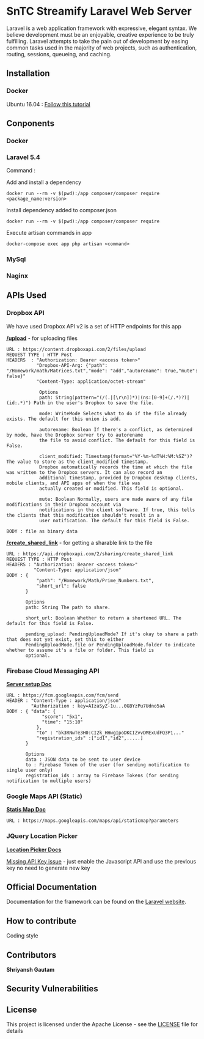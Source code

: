 # SnTC Streamify Laravel Web Server

Laravel is a web application framework with expressive, elegant syntax. We believe development must be an enjoyable, creative experience to be truly fulfilling. Laravel attempts to take the pain out of development by easing common tasks used in the majority of web projects, such as authentication, routing, sessions, queueing, and caching.

## Installation
### Docker

Ubuntu 16.04 : [Follow this tutorial](https://www.digitalocean.com/community/tutorials/how-to-install-and-use-docker-on-ubuntu-16-04)

## Conponents
### Docker
### Laravel 5.4

Command :

Add and install a dependency
```
docker run --rm -v $(pwd):/app composer/composer require <package_name:version>
```

Install dependency added to composer.json
```
docker run --rm -v $(pwd):/app composer/composer require
```

Execute artisan commands in app
```
docker-compose exec app php artisan <command>
```

### MySql
### Naginx

## APIs Used
### Dropbox API
We have used Dropbox API v2 is a set of HTTP endpoints for this app

**[/upload](https://www.dropbox.com/developers/documentation/http/documentation#files-upload)** - for uploading files

```
URL : https://content.dropboxapi.com/2/files/upload
REQUEST TYPE : HTTP Post
HEADERS  : "Authorization: Bearer <access token>"
           "Dropbox-API-Arg: {"path": "/Homework/math/Matrices.txt","mode": "add","autorename": true,"mute": false}"
           "Content-Type: application/octet-stream"

            Options
            path: String(pattern="(/(.|[\r\n])*)|(ns:[0-9]+(/.*)?)|(id:.*)") Path in the user's Dropbox to save the file.

            mode: WriteMode Selects what to do if the file already exists. The default for this union is add.

            autorename: Boolean If there's a conflict, as determined by mode, have the Dropbox server try to autorename
            the file to avoid conflict. The default for this field is False.

            client_modified: Timestamp(format="%Y-%m-%dT%H:%M:%SZ")? The value to store as the client_modified timestamp.  
            Dropbox automatically records the time at which the file was written to the Dropbox servers. It can also record an
            additional timestamp, provided by Dropbox desktop clients, mobile clients, and API apps of when the file was
            actually created or modified. This field is optional.

            mute: Boolean Normally, users are made aware of any file modifications in their Dropbox account via
            notifications in the client software. If true, this tells the clients that this modification shouldn't result in a
            user notification. The default for this field is False.

BODY : file as binary data

```

**[/create_shared_link](https://www.dropbox.com/developers/documentation/http/documentation#sharing-create_shared_link)** - for getting a sharable link to the file

```
URL : https://api.dropboxapi.com/2/sharing/create_shared_link
REQUEST TYPE : HTTP Post
HEADERS : "Authorization: Bearer <access token>"
          "Content-Type: application/json"
BODY : {
           "path": "/Homework/Math/Prime_Numbers.txt",
           "short_url": false
       }

       Options
       path: String The path to share.

       short_url: Boolean Whether to return a shortened URL. The default for this field is False.

       pending_upload: PendingUploadMode? If it's okay to share a path that does not yet exist, set this to either
       PendingUploadMode.file or PendingUploadMode.folder to indicate whether to assume it's a file or folder. This field is
       optional.
```

### Firebase Cloud Messaging API

**[Server setup Doc](https://firebase.google.com/docs/cloud-messaging/server)**

```
URL : https://fcm.googleapis.com/fcm/send
HEADER : "Content-Type : application/json"
         "Authorization : key=AIzaSyZ-1u...0GBYzPu7Udno5aA
BODY : { "data": {
             "score": "5x1",
             "time": "15:10"
           },
           "to" : "bk3RNwTe3H0:CI2k_HHwgIpoDKCIZvvDMExUdFQ3P1..."
           "registration_ids" :["id1","id2",.....]
       }

       Options
       data : JSON data to be sent to user device
       to : Firebase Token of the user (for sending notification to single user only)
       registration_ids : array to Firebase Tokens (for sending notification to multiple users)

```

### Google Maps API (Static)

**[Statis Map Doc](https://developers.google.com/maps/documentation/static-maps/intro)**
```
URL : https://maps.googleapis.com/maps/api/staticmap?parameters
```

### JQuery Location Picker

**[Location Picker Docs](http://logicify.github.io/jquery-locationpicker-plugin/)**

[Missing API Key issue](https://github.com/Logicify/jquery-locationpicker-plugin/issues/85) - just enable the Javascript API and use the previous key no need to generate new key

## Official Documentation

Documentation for the framework can be found on the [Laravel website](http://laravel.com/docs).

## How to contribute
Coding style

## Contributors

**Shriyansh Gautam**

## Security Vulnerabilities

## License

This project is licensed under the Apache License - see the [LICENSE](LICENSE.txt) file for details
